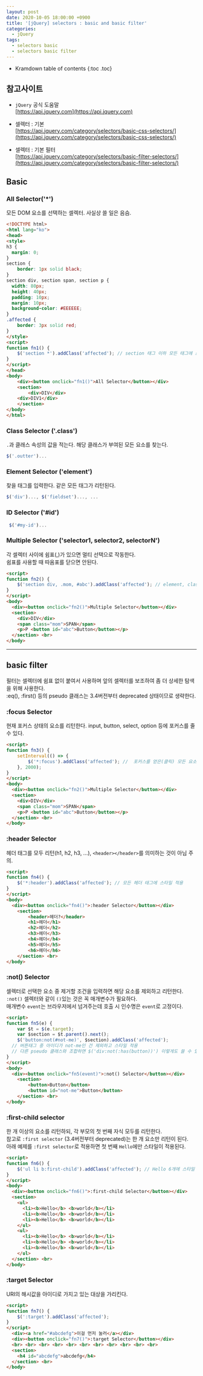 ```yaml
---
layout: post
date: 2020-10-05 18:00:00 +0900
title: '[jQuery] selectors : basic and basic filter'
categories:
  - jQuery
tags:
  - selectors basic
  - selectors basic filter
---
```


* Kramdown table of contents
{:toc .toc}

## 참고사이트
- `jQuery` 공식 도움말  
[https://api.jquery.com](https://api.jquery.com)

- 셀렉터 : 기본  
[https://api.jquery.com/category/selectors/basic-css-selectors/](https://api.jquery.com/category/selectors/basic-css-selectors/)

- 셀렉터 : 기본 필터  
[https://api.jquery.com/category/selectors/basic-filter-selectors/](https://api.jquery.com/category/selectors/basic-filter-selectors/)  

## Basic

### All Selector('*')
모든 DOM 요소를 선택하는 셀렉터. 사실상 쓸 일은 음슴.  

```html
<!DOCTYPE html>
<html lang="ko">
<head>
<style>
h3 {
  margin: 0;
}
section {
	border: 1px solid black;
}
section div, section span, section p {
  width: 80px;
  height: 40px;
  padding: 10px;
  margin: 10px;
  background-color: #EEEEEE;
}
.affected {
	border: 3px solid red;
}
</style>
<script>
function fn1() {
	$('section *').addClass('affected'); // section 태그 이하 모든 태그에 스타일 적용
}
</script>
</head>
<body>
	<div><button onclick="fn1()">All Selector</button></div>
	<section>
		<div>DIV</div>
    <div>DIV1</div>
	</section>
</body>
</html>
```

### Class Selector ('.class')

`.`과 클래스 속성의 값을 적는다. 해당 클래스가 부여된 모든 요소를 찾는다.  

```javascript
$('.outter')...
```

### Element Selector ('element')

찾을 태그를 입력한다. 같은 모든 태그가 리턴된다.

```javascript
$('div')..., $('fieldset')..., ...
```

### ID Selector ('#id')

```javascript
 $('#my-id')...
```

### Multiple Selector ('selector1, selector2, selectorN')

각 셀렉터 사이에 쉼표(,)가 있으면 멀티 선택으로 작동한다.  
쉼표를 사용할 때 따옴표를 닫으면 안된다.  

```html
<script>
function fn2() {
	$('section div, .mom, #abc').addClass('affected'); // element, class, id 나열된 모든 태그에 스타일 적용
}
</script>
<body>
  <div><button onclick="fn2()">Multiple Selector</button></div>
  <section>
    <div>DIV</div>
    <span class="mom">SPAN</span>
    <p>P <button id="abc">Button</button></p>
  </section> <br>
</body>
```

---

## basic filter

필터는 셀렉터에 쉼표 없이 붙여서 사용하며 앞의 셀렉터를 보조하여 좀 더 상세한 탐색을 위해 사용한다.  
:eq(), :first() 등의 pseudo 클래스는 3.4버전부터 deprecated 상태이므로 생략한다.  

### :focus Selector

현재 포커스 상태의 요소를 리턴한다. input, button, select, option 등에 포커스를 줄 수 있다.

```html
<script>
function fn3() {
	setInterval(() => {
		$('*:focus').addClass('affected'); //  포커스를 얻은(클릭) 모든 요소를 2초단위로 스타일 적용
	}, 2000);
}
</script>
<body>
  <div><button onclick="fn2()">Multiple Selector</button></div>
  <section>
    <div>DIV</div>
    <span class="mom">SPAN</span>
    <p>P <button id="abc">Button</button></p>
  </section> <br>
</body>
```

### :header Selector

헤더 태그를 모두 리턴(h1, h2, h3, ...), `<header></header>`를 의미하는 것이 아님 주의.  

```html
<script>
function fn4() {
	$('*:header').addClass('affected'); // 모든 헤더 태그에 스타일 적용
}
</script>
<body>
  <div><button onclick="fn4()">:header Selector</button></div>
	<section>
		<header>헤더?</header>
		<h1>헤더</h1>
		<h2>헤더</h2>
		<h3>헤더</h3>
		<h4>헤더</h4>
		<h5>헤더</h5>
		<h6>헤더</h6>
	</section> <br>
</body>
```

### :not() Selector

셀렉터로 선택한 요소 중 제거할 조건을 입력하면 해당 요소를 제외하고 리턴한다.  
`:not()` 셀렉터와 같이 `()`있는 것은 꼭 매개변수가 필요하다.  
매개변수 `event`는 브라우저에서 넘겨주는데 호출 시 인수명은 `event`로 고정이다.    

```html
<script>
function fn5(e) {
	var $t = $(e.target);
	var $section = $t.parent().next();
	$('button:not(#not-me)', $section).addClass('affected');
  // 버튼태그 중 아이디가 not-me인 건 제외하고 스타일 적용
  // 다른 pseudo 클래스와 조합하면 $('div:not(:has(button))') 이렇게도 쓸 수 있다.
}
</script>
<body>
  <div><button onclick="fn5(event)">:not() Selector</button></div>
	<section>
		<button>Button</button>
		<button id="not-me">Button</button>
	</section> <br>
</body>
```

### :first-child selector

한 개 이상의 요소를 리턴하되, 각 부모의 첫 번째 자식 모두를 리턴한다.  
참고로 `:first selector` (3.4버전부터 deprecated)는 한 개 요소만 리턴이 된다.  
아래 예제를 `:first selector`로 적용하면 첫 번째 `Hello`에만 스타일이 적용된다.

```html
<script>
function fn6() {
	$('ul li b:first-child').addClass('affected'); // Hello 6개에 스타일 적용
}
</script>
<body>
  <div><button onclick="fn6()">:first-child Selector</button></div>
  <section>
    <ul>
      <li><b>Hello</b> <b>world</b></li>
      <li><b>Hello</b> <b>world</b></li>
      <li><b>Hello</b> <b>world</b></li>
    </ul>
    <ul>
      <li><b>Hello</b> <b>world</b></li>
      <li><b>Hello</b> <b>world</b></li>
      <li><b>Hello</b> <b>world</b></li>
    </ul>
  </section> <br>
</body>
```

### :target Selector

URI의 해시값을 아이디로 가지고 있는 대상을 가리킨다.  

```html
<script>
function fn7() {
	$(':target').addClass('affected');
}
</script>
  <div><a href="#abcdefg">이걸 먼저 눌러</a></div>
  <div><button onclick="fn7()">:target Selector</button></div>
  <br> <br> <br> <br> <br> <br> <br> <br> <br> <br> <br>
  <section>
    <h4 id="abcdefg">abcdefg</h4>
  </section> <br>
</body>
```
